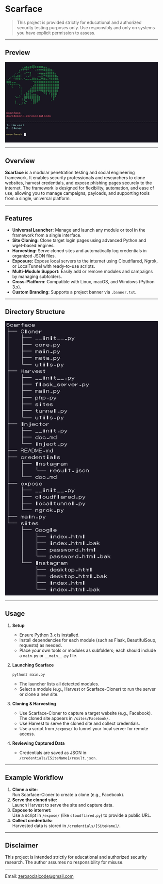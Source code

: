 # Scarface

> This project is provided strictly for educational and authorized security testing purposes only. Use responsibly and only on systems you have explicit permission to assess.

---

## Preview

![Scarface Preview](https://raw.githubusercontent.com/zerosocialcode/Scarface/refs/heads/main/images/temp.png)

---

## Overview

**Scarface** is a modular penetration testing and social engineering framework. It enables security professionals and researchers to clone websites, harvest credentials, and expose phishing pages securely to the internet. The framework is designed for flexibility, automation, and ease of use, allowing you to manage campaigns, payloads, and supporting tools from a single, universal platform.

---

## Features

- **Universal Launcher:** Manage and launch any module or tool in the framework from a single interface.
- **Site Cloning:** Clone target login pages using advanced Python and wget-based engines.
- **Harvesting:** Serve cloned sites and automatically log credentials in organized JSON files.
- **Exposure:** Expose local servers to the internet using Cloudflared, Ngrok, or LocalTunnel with ready-to-use scripts.
- **Multi-Module Support:** Easily add or remove modules and campaigns by managing subfolders.
- **Cross-Platform:** Compatible with Linux, macOS, and Windows (Python 3.x).
- **Custom Branding:** Supports a project banner via `.banner.txt`.

---

## Directory Structure
![Structure](https://raw.githubusercontent.com/zerosocialcode/Scarface/refs/heads/main/images/structure.png)


---

## Usage

1. **Setup**
    - Ensure Python 3.x is installed.
    - Install dependencies for each module (such as Flask, BeautifulSoup, requests) as needed.
    - Place your own tools or modules as subfolders; each should include a `main.py` or `__main__.py` file.

2. **Launching Scarface**
    ```bash
    python3 main.py
    ```
    - The launcher lists all detected modules.
    - Select a module (e.g., Harvest or Scarface-Cloner) to run the server or clone a new site.

3. **Cloning & Harvesting**
    - Use Scarface-Cloner to capture a target website (e.g., Facebook). The cloned site appears in `/sites/Facebook/`.
    - Use Harvest to serve the cloned site and collect credentials.
    - Use a script from `/expose/` to tunnel your local server for remote access.

4. **Reviewing Captured Data**
    - Credentials are saved as JSON in `/credentials/[SiteName]/result.json`.

---

## Example Workflow

1. **Clone a site:**  
   Run Scarface-Cloner to create a clone (e.g., Facebook).
2. **Serve the cloned site:**  
   Launch Harvest to serve the site and capture data.
3. **Expose to internet:**  
   Use a script in `/expose/` (like `cloudflared.py`) to provide a public URL.
4. **Collect credentials:**  
   Harvested data is stored in `/credentials/[SiteName]/`.

---

## Disclaimer

This project is intended strictly for educational and authorized security research. The author assumes no responsibility for misuse.

---
Email: zerosocialcode@gmail.com
